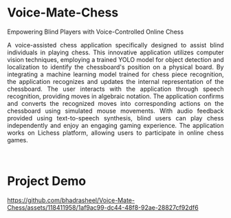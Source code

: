 # Voice-Mate-Chess
Empowering Blind Players with Voice-Controlled Online Chess

<div align="justify">

A voice-assisted chess application specifically designed to assist blind individuals in playing chess. This innovative application utilizes computer vision techniques, employing a trained YOLO model for object detection and localization to identify the chessboard's position on a physical board. By integrating a machine learning model trained for chess piece recognition, the application recognizes and updates the internal representation of the chessboard. The user interacts with the application through speech recognition, providing moves in algebraic notation. The application confirms and converts the recognized moves into corresponding actions on the chessboard using simulated mouse movements. With audio feedback provided using text-to-speech synthesis, blind users can play chess independently and enjoy an engaging gaming experience. The application works on Lichess platform, allowing users to participate in online chess games.
</div>

<br>



# Project Demo

https://github.com/bhadrasheel/Voice-Mate-Chess/assets/118411958/1af9ac99-dc44-48f8-92ae-28827cf92df6

